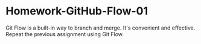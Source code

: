 # Homework-GitHub-Flow-01
Git Flow is a built-in way to branch and merge. It's convenient and effective. Repeat the previous assignment using Git Flow.

